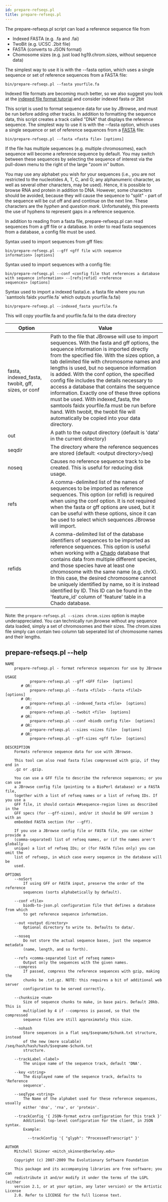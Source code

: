 ```yaml
---
id: prepare-refseqs.pl
title: prepare-refseqs.pl
---
```


The prepare-refseqs.pl script can load a reference sequence file from

- Indexed FASTA (e.g. .fa and .fai)
- TwoBit (e.g. UCSC .2bit file)
- FASTA (converts to JSON format)
- Chomosome sizes (e.g. just load hg19.chrom.sizes, without sequence data)



The simplest way to use it is with the --fasta option, which uses a single sequence or set of reference sequences from a FASTA file:

    bin/prepare-refseqs.pl --fasta yourfile.fa

Indexed file formats are becoming much better, so we also suggest you look at the [indexed file format tutorial](tutorial) and consider indexed fasta or 2bit


This script is used to format sequence data for use by JBrowse, and must be run before adding other tracks. In addition to formatting the sequence data, this script creates a track called "DNA" that displays the reference sequence. The simplest way to use it is with the --fasta option, which uses a single sequence or set of reference sequences from a [FASTA](/Glossary#FASTA "wikilink") file:

`bin/prepare-refseqs.pl --fasta <fasta file> [options]`

If the file has multiple sequences (e.g. multiple chromosomes), each sequence will become a reference sequence by default. You may switch between these sequences by selecting the sequence of interest via the pull-down menu to the right of the large "zoom in" button.

You may use any alphabet you wish for your sequences (i.e., you are not restricted to the nucleotides A, T, C, and G; any alphanumeric character, as well as several other characters, may be used). Hence, it is possible to browse RNA and protein in addition to DNA. However, some characters should be avoided, because they will cause the sequence to "split" - part of the sequence will be cut off and and continue on the next line. These characters are the *hyphen* and *question mark*. Unfortunately, this prevents the use of hyphens to represent gaps in a reference sequence.

In addition to reading from a fasta file, prepare-refseqs.pl can read sequences from a gff file or a database. In order to read fasta sequences from a database, a config file must be used.

Syntax used to import sequences from gff files:

`bin/prepare-refseqs.pl --gff <gff file with sequence information> [options]`

Syntax used to import sequences with a config file:

`bin/prepare-refseqs.pl --conf <config file that references a database with sequence information> --[refs|refid] <reference sequences> [options]`

Syntax used to import a indexed fasta(i.e. a fasta file where you run \`samtools faidx yourfile.fa\` which outputs yourfile.fa.fai)

`bin/prepare-refseqs.pl --indexed_fasta yourfile.fa`

This will copy yourfile.fa and yourfile.fa.fai to the data directory

|Option|Value|
|------|-----|
|fasta, indexed_fasta, twobit, gff, sizes, or conf|Path to the file that JBrowse will use to import sequences. With the fasta and gff options, the sequence information is imported directly from the specified file. With the sizes option, a tab delimited file with chromosome names and lengths is used, but no sequence information is added. With the conf option, the specified config file includes the details necessary to access a database that contains the sequence information. Exactly one of these three options must be used. With indexed_fasta, the samtools faidx yourfile.fa must be run before hand. With twobit, the twobit file will automatically be copied into your data directory.|
|out|A path to the output directory (default is 'data' in the current directory)|
|seqdir|The directory where the reference sequences are stored (default: \<output directory\>\/seq)|
|noseq|Causes no reference sequence track to be created. This is useful for reducing disk usage.|
|refs|A comma-delimited list of the names of sequences to be imported as reference sequences. This option (or refid) is required when using the conf option. It is not required when the fasta or gff options are used, but it can be useful with these options, since it can be used to select which sequences JBrowse will import.|
|refids|A comma-delimited list of the database identifiers of sequences to be imported as reference sequences. This option is useful when working with a [Chado](http://gmod.org/wiki/Chado) database that contains data from multiple different species, and those species have at least one chromosome with the same name (e.g. chrX). In this case, the desired chromosome cannot be uniquely identified by name, so it is instead identified by ID. This ID can be found in the 'feature_id' column of 'feature' table in a Chado database.|

Note: the `prepare-refseqs.pl --sizes chrom.sizes` option is maybe underappreciated. You can technically run jbrowse without any sequence data loaded, simply a set of chromosomes and their sizes. The chrom.sizes file simply can contain two column tab seperated list of chromosome names and their lengths.




## prepare-refseqs.pl --help

    NAME
        prepare-refseqs.pl - format reference sequences for use by JBrowse

    USAGE
               prepare-refseqs.pl --gff <GFF file>  [options]
           # OR:
               prepare-refseqs.pl --fasta <file1> --fasta <file2>  [options]
           # OR:
               prepare-refseqs.pl --indexed_fasta <file>  [options]
           # OR:
               prepare-refseqs.pl --twobit <file>  [options]
           # OR:
               prepare-refseqs.pl --conf <biodb config file>  [options]
           # OR:
               prepare-refseqs.pl --sizes <sizes file>  [options]
           # OR:
               prepare-refseqs.pl --gff-sizes <gff file>  [options]

    DESCRIPTION
        Formats reference sequence data for use with JBrowse.

        This tool can also read fasta files compressed with gzip, if they end in
        .gz or .gzip.

        You can use a GFF file to describe the reference sequences; or you can use
        a JBrowse config file (pointing to a BioPerl database) or a FASTA file,
        together with a list of refseq names or a list of refseq IDs. If you use a
        GFF file, it should contain ##sequence-region lines as described in the
        GFF specs (for --gff-sizes), and/or it should be GFF version 3 with an
        embedded FASTA section (for --gff).

        If you use a JBrowse config file or FASTA file, you can either provide a
        (comma-separated) list of refseq names, or (if the names aren't globally
        unique) a list of refseq IDs; or (for FASTA files only) you can omit the
        list of refseqs, in which case every sequence in the database will be
        used.

    OPTIONS
        --noSort
            If using GFF or FASTA input, preserve the order of the reference
            sequences (sorts alphabetically by default).

        --conf <file>
            biodb-to-json.pl configuration file that defines a database from which
            to get reference sequence information.

        --out <output directory>
            Optional directory to write to. Defaults to data/.

        --noseq
            Do not store the actual sequence bases, just the sequence metadata
            (name, length, and so forth).

        --refs <comma-separated list of refseq names>
            Output only the sequences with the given names.
        --compress
            If passed, compress the reference sequences with gzip, making the
            chunks be .txt.gz. NOTE: this requires a bit of additional web server
            configuration to be served correctly.

        --chunksize <num>
            Size of sequence chunks to make, in base pairs. Default 20kb. This is
            multiplied by 4 if --compress is passed, so that the compressed
            sequence files are still approximately this size.

        --nohash
            Store sequences in a flat seq/$seqname/$chunk.txt structure, instead
            of the new (more scalable) /seq/hash/hash/hash/$seqname-$chunk.txt
            structure.

        --trackLabel <label>
            The unique name of the sequence track, default 'DNA'.

        --key <string>
            The displayed name of the sequence track, defaults to 'Reference
            sequence'.

        --seqType <string>
            The Name of the alphabet used for these reference sequences, usually
            either 'dna', 'rna', or 'protein'.

        --trackConfig '{ JSON-format extra configuration for this track }'
            Additional top-level configuration for the client, in JSON syntax.
            Example:

              --trackConfig '{ "glyph": "ProcessedTranscript" }'

    AUTHOR
        Mitchell Skinner <mitch_skinner@berkeley.edu>

        Copyright (c) 2007-2009 The Evolutionary Software Foundation

        This package and its accompanying libraries are free software; you can
        redistribute it and/or modify it under the terms of the LGPL (either
        version 2.1, or at your option, any later version) or the Artistic License
        2.0. Refer to LICENSE for the full license text.
